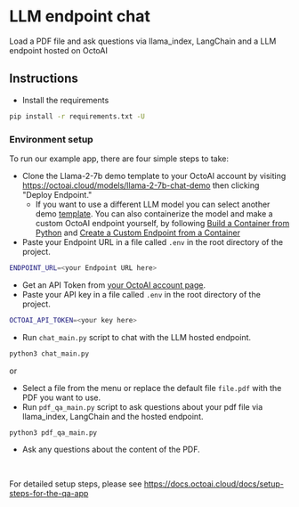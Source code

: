 
# LLM endpoint chat

Load a PDF file and ask questions via llama_index, LangChain and a LLM endpoint hosted on OctoAI

## Instructions

- Install the requirements

```bash
pip install -r requirements.txt -U
```
### Environment setup

To run our example app, there are four simple steps to take:

- Clone the Llama-2-7b demo template to your OctoAI account by visiting <https://octoai.cloud/models/llama-2-7b-chat-demo> then clicking "Deploy Endpoint."
   - If you want to use a different LLM model you can select another demo [template](https://octoai.cloud/templates). You can also containerize the model and make a custom OctoAI endpoint yourself, by following [Build a Container from Python](https://docs.octoai.cloud/docs/create-custom-endpoints-from-python-code) and [Create a Custom Endpoint from a Container](https://docs.octoai.cloud/docs/create-custom-endpoints-from-a-container)
-  Paste your Endpoint URL in a file called `.env` in the root directory of the project.

```bash
ENDPOINT_URL=<your Endpoint URL here>
```

- Get an API Token from [your OctoAI account page](https://octoai.cloud/settings).
- Paste your API key in a file called `.env` in the root directory of the project.

```bash
OCTOAI_API_TOKEN=<your key here>
```

- Run `chat_main.py` script to chat with the LLM hosted endpoint.
```bash
python3 chat_main.py
```

or 
- Select a file from the menu or replace the default file `file.pdf` with the PDF you want to use.
- Run `pdf_qa_main.py` script to ask questions about your pdf file via llama_index, LangChain and the hosted endpoint.
```
python3 pdf_qa_main.py
```
- Ask any questions about the content of the PDF. 
<br>


For detailed setup steps, please see https://docs.octoai.cloud/docs/setup-steps-for-the-qa-app
<br>
<br>
